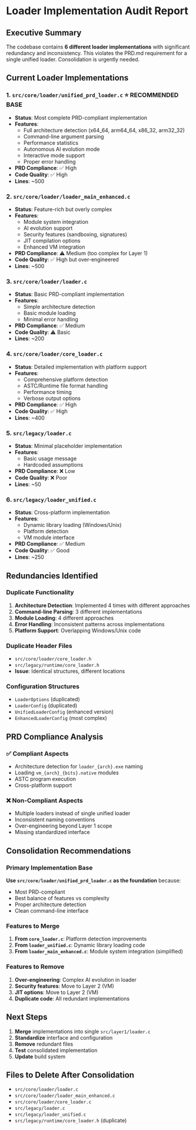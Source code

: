 # Loader Implementation Audit Report

## Executive Summary

The codebase contains **6 different loader implementations** with significant redundancy and inconsistency. This violates the PRD.md requirement for a single unified loader. Consolidation is urgently needed.

## Current Loader Implementations

### 1. `src/core/loader/unified_prd_loader.c` ⭐ **RECOMMENDED BASE**
- **Status**: Most complete PRD-compliant implementation
- **Features**: 
  - Full architecture detection (x64_64, arm64_64, x86_32, arm32_32)
  - Command-line argument parsing
  - Performance statistics
  - Autonomous AI evolution mode
  - Interactive mode support
  - Proper error handling
- **PRD Compliance**: ✅ High
- **Code Quality**: ✅ High
- **Lines**: ~500

### 2. `src/core/loader/loader_main_enhanced.c` 
- **Status**: Feature-rich but overly complex
- **Features**:
  - Module system integration
  - AI evolution support
  - Security features (sandboxing, signatures)
  - JIT compilation options
  - Enhanced VM integration
- **PRD Compliance**: ⚠️ Medium (too complex for Layer 1)
- **Code Quality**: ✅ High but over-engineered
- **Lines**: ~500

### 3. `src/core/loader/loader.c`
- **Status**: Basic PRD-compliant implementation
- **Features**:
  - Simple architecture detection
  - Basic module loading
  - Minimal error handling
- **PRD Compliance**: ✅ Medium
- **Code Quality**: ⚠️ Basic
- **Lines**: ~200

### 4. `src/core/loader/core_loader.c`
- **Status**: Detailed implementation with platform support
- **Features**:
  - Comprehensive platform detection
  - ASTC/Runtime file format handling
  - Performance timing
  - Verbose output options
- **PRD Compliance**: ✅ High
- **Code Quality**: ✅ High
- **Lines**: ~400

### 5. `src/legacy/loader.c`
- **Status**: Minimal placeholder implementation
- **Features**:
  - Basic usage message
  - Hardcoded assumptions
- **PRD Compliance**: ❌ Low
- **Code Quality**: ❌ Poor
- **Lines**: ~50

### 6. `src/legacy/loader_unified.c`
- **Status**: Cross-platform implementation
- **Features**:
  - Dynamic library loading (Windows/Unix)
  - Platform detection
  - VM module interface
- **PRD Compliance**: ✅ Medium
- **Code Quality**: ✅ Good
- **Lines**: ~250

## Redundancies Identified

### Duplicate Functionality
1. **Architecture Detection**: Implemented 4 times with different approaches
2. **Command-line Parsing**: 3 different implementations
3. **Module Loading**: 4 different approaches
4. **Error Handling**: Inconsistent patterns across implementations
5. **Platform Support**: Overlapping Windows/Unix code

### Duplicate Header Files
- `src/core/loader/core_loader.h` 
- `src/legacy/runtime/core_loader.h`
- **Issue**: Identical structures, different locations

### Configuration Structures
- `LoaderOptions` (duplicated)
- `LoaderConfig` (duplicated)
- `UnifiedLoaderConfig` (enhanced version)
- `EnhancedLoaderConfig` (most complex)

## PRD Compliance Analysis

### ✅ Compliant Aspects
- Architecture detection for `loader_{arch}.exe` naming
- Loading `vm_{arch}_{bits}.native` modules
- ASTC program execution
- Cross-platform support

### ❌ Non-Compliant Aspects
- Multiple loaders instead of single unified loader
- Inconsistent naming conventions
- Over-engineering beyond Layer 1 scope
- Missing standardized interface

## Consolidation Recommendations

### Primary Implementation Base
**Use `src/core/loader/unified_prd_loader.c` as the foundation** because:
- Most PRD-compliant
- Best balance of features vs complexity
- Proper architecture detection
- Clean command-line interface

### Features to Merge
1. **From `core_loader.c`**: Platform detection improvements
2. **From `loader_unified.c`**: Dynamic library loading code
3. **From `loader_main_enhanced.c`**: Module system integration (simplified)

### Features to Remove
1. **Over-engineering**: Complex AI evolution in loader
2. **Security features**: Move to Layer 2 (VM)
3. **JIT options**: Move to Layer 2 (VM)
4. **Duplicate code**: All redundant implementations

## Next Steps

1. **Merge** implementations into single `src/layer1/loader.c`
2. **Standardize** interface and configuration
3. **Remove** redundant files
4. **Test** consolidated implementation
5. **Update** build system

## Files to Delete After Consolidation

- `src/core/loader/loader.c`
- `src/core/loader/loader_main_enhanced.c`
- `src/core/loader/core_loader.c`
- `src/legacy/loader.c`
- `src/legacy/loader_unified.c`
- `src/legacy/runtime/core_loader.h` (duplicate)
